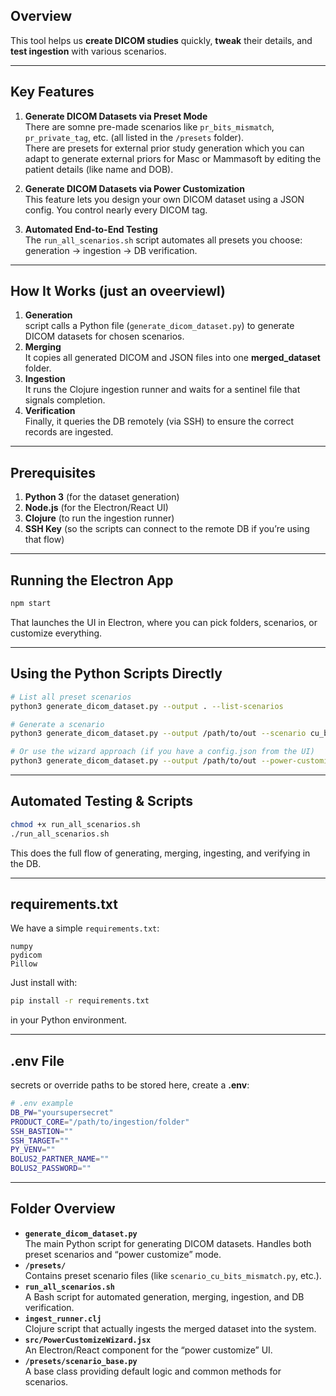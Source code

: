 ## Overview
This tool helps us **create DICOM studies** quickly, **tweak** their details, and **test ingestion** with various scenarios.

---

## Key Features

1. **Generate DICOM Datasets via Preset Mode**  
   There are somne pre-made scenarios like `pr_bits_mismatch`, `pr_private_tag`, etc. (all listed in the `/presets` folder).  
   There are presets for external prior study generation which you can adapt to generate external priors for Masc or Mammasoft by editing the patient details (like name and DOB).

2. **Generate DICOM Datasets via Power Customization**  
   This feature lets you design your own DICOM dataset using a JSON config. You control nearly every DICOM tag.

3. **Automated End-to-End Testing**  
   The `run_all_scenarios.sh` script automates all presets you choose: generation → ingestion → DB verification.

---

## How It Works (just an oveerviewl)

1. **Generation**  
    script calls a Python file (`generate_dicom_dataset.py`) to generate DICOM datasets for chosen scenarios.  
2. **Merging**  
   It copies all generated DICOM and JSON files into one **merged_dataset** folder.  
3. **Ingestion**  
   It runs the Clojure ingestion runner and waits for a sentinel file that signals completion.  
4. **Verification**  
   Finally, it queries the DB remotely (via SSH) to ensure the correct records are ingested.

---

## Prerequisites
1. **Python 3** (for the dataset generation)  
2. **Node.js** (for the Electron/React UI)  
3. **Clojure** (to run the ingestion runner)  
4. **SSH Key** (so the scripts can connect to the remote DB if you’re using that flow)

---

## Running the Electron App
```bash
npm start
```
That launches the UI in Electron, where you can pick folders, scenarios, or customize everything.

---

## Using the Python Scripts Directly
```bash
# List all preset scenarios
python3 generate_dicom_dataset.py --output . --list-scenarios

# Generate a scenario
python3 generate_dicom_dataset.py --output /path/to/out --scenario cu_bits_mismatch

# Or use the wizard approach (if you have a config.json from the UI)
python3 generate_dicom_dataset.py --output /path/to/out --power-customize config.json
```

---

## Automated Testing & Scripts
```bash
chmod +x run_all_scenarios.sh
./run_all_scenarios.sh
```
This does the full flow of generating, merging, ingesting, and verifying in the DB.

---

## requirements.txt
We have a simple `requirements.txt`:
```
numpy
pydicom
Pillow
```
Just install with:
```bash
pip install -r requirements.txt
```
in your Python environment.

---

## .env File
 secrets or override paths to be stored here, create a **.env**:

```bash
# .env example
DB_PW="yoursupersecret"
PRODUCT_CORE="/path/to/ingestion/folder"
SSH_BASTION=""
SSH_TARGET=""
PY_VENV=""
BOLUS2_PARTNER_NAME=""
BOLUS2_PASSWORD=""
```

---

## Folder Overview

- **`generate_dicom_dataset.py`**  
  The main Python script for generating DICOM datasets. Handles both preset scenarios and “power customize” mode.
- **`/presets/`**  
  Contains preset scenario files (like `scenario_cu_bits_mismatch.py`, etc.).
- **`run_all_scenarios.sh`**  
  A Bash script for automated generation, merging, ingestion, and DB verification.
- **`ingest_runner.clj`**  
  Clojure script that actually ingests the merged dataset into the system.
- **`src/PowerCustomizeWizard.jsx`**  
  An Electron/React component for the “power customize” UI.
- **`/presets/scenario_base.py`**  
  A base class providing default logic and common methods for scenarios.
```